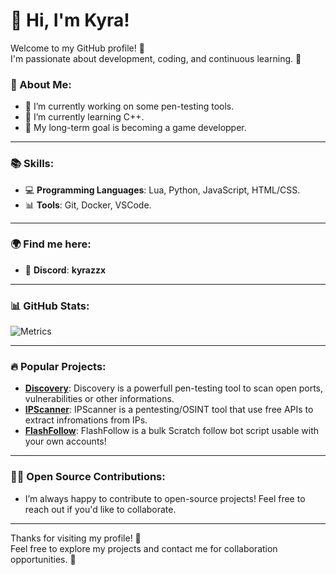 # 👋 Hi, I'm Kyra!

Welcome to my GitHub profile! 🎉  
I'm passionate about development, coding, and continuous learning. 🚀

### 🌱 About Me:
- 🔭 I’m currently working on some pen-testing tools.
- 🌱 I’m currently learning C++.
- 🧩 My long-term goal is becoming a game developper.

---

### 📚 Skills:
- 💻 **Programming Languages**: Lua, Python, JavaScript, HTML/CSS.
- 📊 **Tools**: Git, Docker, VSCode.

---

### 🌍 Find me here:
- 🔗 **Discord**: **kyrazzx**

---

### 📊 GitHub Stats:

![Metrics](https://metrics.lecoq.io/kyrazzx?template=classic&languages=1&achievements=1&people=1&activity=1&config.timezone=Europe%2FParis)

---

### 🔥 Popular Projects:

- [**Discovery**](https://github.com/kyrazzx/discovery): Discovery is a powerfull pen-testing tool to scan open ports, vulnerabilities or other informations.
- [**IPScanner**](https://github.com/kyrazzx/ipscanner): IPScanner is a pentesting/OSINT tool that use free APIs to extract infromations from IPs.
- [**FlashFollow**](https://github.com/kyrazzx/flashfollow): FlashFollow is a bulk Scratch follow bot script usable with your own accounts!

---

### 🧑‍💻 Open Source Contributions:

- I’m always happy to contribute to open-source projects! Feel free to reach out if you'd like to collaborate.

---

Thanks for visiting my profile! 🚀  
Feel free to explore my projects and contact me for collaboration opportunities. 💬

